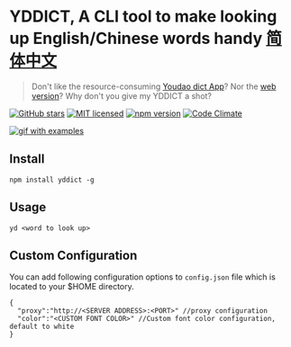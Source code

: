 # YDDICT, A CLI tool to make looking up English/Chinese words handy [简体中文](./README.md)

> Don't like the resource-consuming [Youdao dict App](http://cidian.youdao.com/index-mac.html)? Nor the [web version](http://dict.youdao.com/)? Why don't you give my YDDICT a shot?

[![GitHub stars](https://img.shields.io/github/stars/kenshinji/yddict.svg?style=plastic)](https://github.com/kenshinji/yddict/stargazers)
[![MIT licensed](https://img.shields.io/badge/license-MIT-blue.svg)](https://github.com/kenshinji/yddict/blob/master/LICENSE.txt)
[![npm version](https://badge.fury.io/js/yddict.svg)](https://badge.fury.io/js/yddict)
[![Code Climate](https://codeclimate.com/github/kenshinji/yddict/badges/gpa.svg)](https://codeclimate.com/github/kenshinji/yddict)

[![gif with examples][examples-link]][examples-link]

## Install

    npm install yddict -g

## Usage

    yd <word to look up>

## Custom Configuration
  You can add following configuration options to `config.json` file which is located to your $HOME directory.

    {
      "proxy":"http://<SERVER ADDRESS>:<PORT>" //proxy configuration
      "color":"<CUSTOM FONT COLOR>" //Custom font color configuration, default to white
    }



[examples-link]:   https://raw.githubusercontent.com/kenshinji/yddict/master/example.gif
